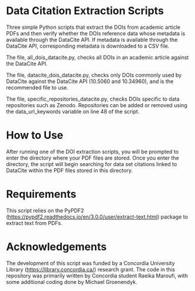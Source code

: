 # Data Citation Extraction Scripts

Three simple Python scripts that extract the DOIs from academic article PDFs and then verify whether the DOIs reference data whose metadata is available through the DataCite API. If metadata is available through the DataCite API, corresponding metadata is downloaded to a CSV file. 

The file, all_dois_datacite.py, checks all DOIs in an academic article against the DataCite API.

The file, datacite_dois_datacite.py, checks only DOIs commonly used by DataCite against the DataCite API (10.5060 and 10.34960), and is the recommended file to use.   

The file, specific_repositories_datacite.py, checks DOIs specific to data repositories such as Zenodo. Repositories can be added or removed using the data_url_keywords variable on line 48 of the script.

# How to Use

After running one of the DOI extraction scripts, you will be prompted to enter the directory where your PDF files are stored. Once you enter the directory, the script will begin searching for data set citations linked to DataCite within the PDF files stored in this directory.

# Requirements

This script relies on the PyPDF2 (https://pypdf2.readthedocs.io/en/3.0.0/user/extract-text.html) package to extract text from PDFs.

# Acknowledgements

The development of this script was funded by a Concordia University Library (https://library.concordia.ca/) research grant. The code in this repository was primarily written by Concordia student Raeika Maroufi, with some additional coding done by Michael Groenendyk. 
